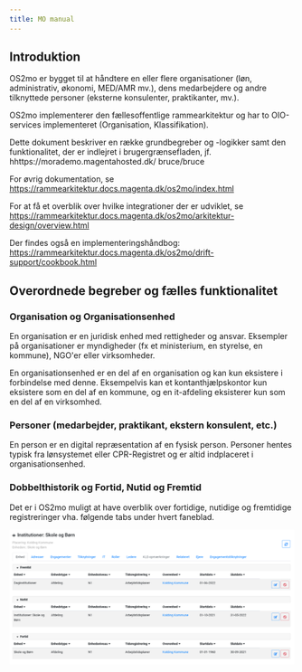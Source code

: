 ```yaml
---
title: MO manual
---
```


## Introduktion

OS2mo er bygget til at håndtere en eller flere organisationer (løn, administrativ, økonomi, MED/AMR mv.), dens medarbejdere og andre tilknyttede personer (eksterne konsulenter, praktikanter, mv.).

OS2mo implementerer den fællesoffentlige rammearkitektur og har to OIO-services implementeret (Organisation, Klassifikation).

Dette dokument beskriver en række grundbegreber og -logikker samt den funktionalitet, der er indlejret i brugergrænsefladen, jf. hhttps://morademo.magentahosted.dk/ bruce/bruce

For øvrig dokumentation, se https://rammearkitektur.docs.magenta.dk/os2mo/index.html

For at få et overblik over hvilke integrationer der er udviklet, se https://rammearkitektur.docs.magenta.dk/os2mo/arkitektur-design/overview.html

Der findes også en implementeringshåndbog: https://rammearkitektur.docs.magenta.dk/os2mo/drift-support/cookbook.html

## Overordnede begreber og fælles funktionalitet

### Organisation og Organisationsenhed

En organisation er en juridisk enhed med rettigheder og ansvar. Eksempler på organisationer er myndigheder (fx et ministerium, en styrelse, en kommune), NGO'er eller virksomheder.

En organisationsenhed er en del af en organisation og kan kun eksistere i forbindelse med denne. Eksempelvis kan et kontanthjælpskontor kun eksistere som en del af en kommune, og en it-afdeling eksisterer kun som en del af en virksomhed.

### Personer (medarbejder, praktikant, ekstern konsulent, etc.)

En person er en digital repræsentation af en fysisk person. Personer hentes typisk fra lønsystemet eller CPR-Registret og er altid indplaceret i organisationsenhed.

### Dobbelthistorik og Fortid, Nutid og Fremtid
Det er i OS2mo muligt at have overblik over fortidige, nutidige og fremtidige registreringer vha. følgende tabs under hvert faneblad.

![image](../graphics/fortidnutidfremtid.png)
